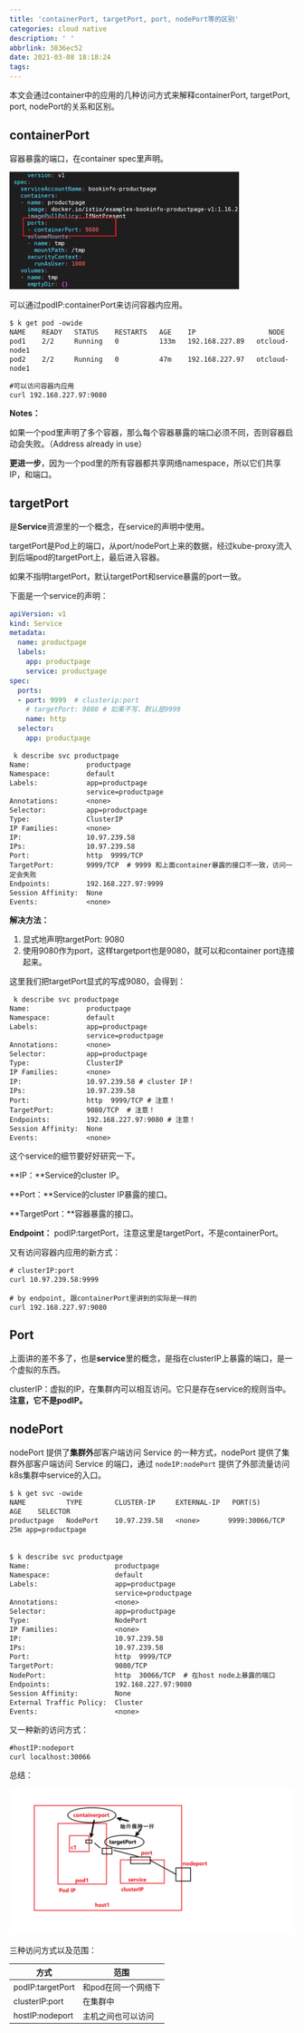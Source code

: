 ```yaml
---
title: 'containerPort, targetPort, port, nodePort等的区别'
categories: cloud native
description: ' '
abbrlink: 3836ec52
date: 2021-03-08 18:18:24
tags:
---
```


本文会通过container中的应用的几种访问方式来解释containerPort, targetPort, port, nodePort的关系和区别。

## containerPort

容器暴露的端口，在container spec里声明。

<img src="port-compare/image-20210308182307042.png" alt="image-20210308182307042" style="zoom:50%;" />

可以通过podIP:containerPort来访问容器内应用。

```shell
$ k get pod -owide
NAME    READY   STATUS    RESTARTS   AGE    IP                  NODE  
pod1    2/2     Running   0          133m   192.168.227.89   otcloud-node1   
pod2    2/2     Running   0          47m    192.168.227.97   otcloud-node1   
```

```shell
#可以访问容器内应用
curl 192.168.227.97:9080
```

**Notes：**

如果一个pod里声明了多个容器，那么每个容器暴露的端口必须不同，否则容器启动会失败。（Address already in use）

**更进一步**，因为一个pod里的所有容器都共享网络namespace，所以它们共享IP，和端口。



## targetPort

是**Service**资源里的一个概念，在service的声明中使用。

targetPort是Pod上的端口，从port/nodePort上来的数据，经过kube-proxy流入到后端pod的targetPort上，最后进入容器。

如果不指明targetPort，默认targetPort和service暴露的port一致。

下面是一个service的声明：

```yaml
apiVersion: v1
kind: Service
metadata:
  name: productpage
  labels:
    app: productpage
    service: productpage
spec:
  ports:
  - port: 9999  # clusterip:port 
    # targetPort: 9080 # 如果不写，默认是9999
    name: http
  selector:
    app: productpage
```

```shell
 k describe svc productpage
Name:              productpage
Namespace:         default
Labels:            app=productpage
                   service=productpage
Annotations:       <none>
Selector:          app=productpage
Type:              ClusterIP
IP Families:       <none>
IP:                10.97.239.58
IPs:               10.97.239.58
Port:              http  9999/TCP  
TargetPort:        9999/TCP  # 9999 和上面container暴露的接口不一致，访问一定会失败
Endpoints:         192.168.227.97:9999
Session Affinity:  None
Events:            <none>

```

**解决方法：**

1. 显式地声明targetPort: 9080
2. 使用9080作为port，这样targetport也是9080，就可以和container port连接起来。

这里我们把targetPort显式的写成9080，会得到：

```shell
 k describe svc productpage
Name:              productpage
Namespace:         default
Labels:            app=productpage
                   service=productpage
Annotations:       <none>
Selector:          app=productpage
Type:              ClusterIP
IP Families:       <none>
IP:                10.97.239.58 # cluster IP！
IPs:               10.97.239.58
Port:              http  9999/TCP # 注意！
TargetPort:        9080/TCP  # 注意！
Endpoints:         192.168.227.97:9080 # 注意！
Session Affinity:  None
Events:            <none>
```

这个service的细节要好好研究一下。

**IP：**Service的cluster IP。

**Port：**Service的cluster IP暴露的接口。

**TargetPort：**容器暴露的接口。

**Endpoint：** podIP:targetPort，注意这里是targetPort，不是containerPort。

又有访问容器内应用的新方式：

```shell
# clusterIP:port
curl 10.97.239.58:9999

# by endpoint, 跟containerPort里讲到的实际是一样的
curl 192.168.227.97:9080
```



## Port

上面讲的差不多了，也是**service**里的概念，是指在clusterIP上暴露的端口，是一个虚拟的东西。

clusterIP：虚拟的IP，在集群内可以相互访问。它只是存在service的规则当中。 **注意，它不是podIP。**



## nodePort

nodePort 提供了**集群外**部客户端访问 Service 的一种方式，nodePort 提供了集群外部客户端访问 Service 的端口，通过 `nodeIP:nodePort` 提供了外部流量访问k8s集群中service的入口。

```shell
$ k get svc -owide
NAME          TYPE        CLUSTER-IP     EXTERNAL-IP   PORT(S)         AGE    SELECTOR
productpage   NodePort    10.97.239.58   <none>       9999:30066/TCP  25m app=productpage


$ k describe svc productpage
Name:                     productpage
Namespace:                default
Labels:                   app=productpage
                          service=productpage
Annotations:              <none>
Selector:                 app=productpage
Type:                     NodePort
IP Families:              <none>
IP:                       10.97.239.58
IPs:                      10.97.239.58
Port:                     http  9999/TCP
TargetPort:               9080/TCP
NodePort:                 http  30066/TCP  # 在host node上暴露的端口
Endpoints:                192.168.227.97:9080
Session Affinity:         None
External Traffic Policy:  Cluster
Events:                   <none>

```

又一种新的访问方式：

```shell
#hostIP:nodeport
curl localhost:30066
```



总结：

![image-20210308190947963](port-compare/image-20210308190947963.png)

三种访问方式以及范围：

| 方式             | 范围                |
| ---------------- | ------------------- |
| podIP:targetPort | 和pod在同一个网络下 |
| clusterIP:port   | 在集群中            |
| hostIP:nodeport  | 主机之间也可以访问  |





























